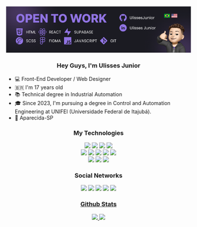 <div align="center">

![Header](./Header_OpenToWork.png)

</div>

<div align="center">
<h3>Hey Guys, I'm Ulisses Junior</h3>
</div>

- 💻 Front-End Developer / Web Designer
- 🇧🇷 I'm 17 years old
- 📚 Technical degree in Industrial Automation 
- 🎓 Since 2023, I'm pursuing a degree in Control and Automation Engineering at UNIFEI (Universidade Federal de Itajubá).
- 📍 Aparecida-SP

<div align="center">
<h3>My Technologies</h3>
</div>

<div align="center">
  <a target="_blank"><img src="https://img.shields.io/badge/-HTML5-rgba(21, 23, 24, 1)?style=for-the-badge&logo=html5&logoColor=rgba(145, 116, 228, 1)" target="_blank"></a>
  <a target="_blank"><img src="https://img.shields.io/badge/-CSS3-rgba(21, 23, 24, 1)?style=for-the-badge&logo=css3&logoColor=rgba(145, 116, 228, 1)" target="_blank"></a>
  <a target="_blank"><img src="https://img.shields.io/badge/-SASS-rgba(21, 23, 24, 1)?style=for-the-badge&logo=sass&logoColor=rgba(145, 116, 228, 1)" target="_blank"></a>
   <a target="_blank"><img src="https://img.shields.io/badge/-STYLED COMPONENTS-rgba(21, 23, 24, 1)?style=for-the-badge&logo=styledcomponents&logoColor=rgba(145, 116, 228, 1)" target="_blank"></a>
   <div>
     <div align="center">
         <a target="_blank"><img src="https://img.shields.io/badge/-C++-rgba(21, 23, 24, 1)?style=for-the-badge&logo=cplusplus&logoColor=rgba(145, 116, 228, 1)" target="_blank">
             <a target="_blank"><img src="https://img.shields.io/badge/-PYTHON-rgba(21, 23, 24, 1)?style=for-the-badge&logo=python&logoColor=rgba(145, 116, 228, 1)" target="_blank">
  <a target="_blank"><img src="https://img.shields.io/badge/-JAVASCRIPT-rgba(21, 23, 24, 1)?style=for-the-badge&logo=javascript&logoColor=rgba(145, 116, 228, 1)" target="_blank">
  <a target="_blank"><img src="https://img.shields.io/badge/-REACT-rgba(21, 23, 24, 1)?style=for-the-badge&logo=react&logoColor=rgba(145, 116, 228, 1)" target="_blank">
      <a target="_blank"><img src="https://img.shields.io/badge/-NEXT-rgba(21, 23, 24, 1)?style=for-the-badge&logo=react&logoColor=rgba(145, 116, 228, 1)" target="_blank">
</a>
  <div>
      <a href="https://www.figma.com/@jr__ulisses" target="_blank"><img src="https://img.shields.io/badge/-Figma-rgba(21, 23, 24, 1)?style=for-the-badge&logo=figma&logoColor=rgba(145, 116, 228, 1)" target="_blank"></a> 
        <a target="_blank"><img src="https://img.shields.io/badge/-Supabase-rgba(21, 23, 24, 1)?style=for-the-badge&logo=supabase&logoColor=rgba(145, 116, 228, 1)" target="_blank"></a> 
       <a target="_blank"><img src="https://img.shields.io/badge/-Git-rgba(21, 23, 24, 1)?style=for-the-badge&logo=git&logoColor=rgba(145, 116, 228, 1)" target="_blank"></a> 
     </a> 
  </div>
</div>

<div align="center">
<h3>Social Networks</h3>
</div>

<div align="center"> 
<a href="https://medium.com/@codebypixel" target="_blank"><img src="https://img.shields.io/badge/-Medium-rgba(21, 23, 24, 1)?style=for-the-badge&logo=medium&logoColor=rgba(145, 116, 228, 1)" target="_blank"></a>
<a href="https://www.instagram.com/codebypixel" target="_blank"><img src="https://img.shields.io/badge/-Instagram Comercial-rgba(21, 23, 24, 1)?style=for-the-badge&logo=instagram&logoColor=rgba(145, 116, 228, 1)" target="_blank"></a>
<a href="mailto:codebypixel@gmail.com" target="_blank"><img src="https://img.shields.io/badge/-Gmail-rgba(21, 23, 24, 1)?style=for-the-badge&logo=gmail&logoColor=rgba(145, 116, 228, 1)" target="_blank"></a>
<a href="https://www.linkedin.com/in/ulisses-junior/" target="_blank"><img src="https://img.shields.io/badge/-Linkedin-rgba(21, 23, 24, 1)?style=for-the-badge&logo=linkedin&logoColor=rgba(145, 116, 228, 1)" target="_blank"></a>
   <a href="https://www.behance.net/codebypixel" target="_blank"><img src="https://img.shields.io/badge/-Behance-rgba(21, 23, 24, 1)?style=for-the-badge&logo=behance&logoColor=rgba(145, 116, 228, 1)" target="_blank">
</div>

<div align="center">
<h3>Github Stats</h3>
</div>

<div align="center"> 
<img height="220em" src="https://github-readme-stats.vercel.app/api?username=UlissesJunior&show_icons=true&t&theme=aura"/>
<img height="220em" src="https://github-readme-stats.vercel.app/api/top-langs/?username=UlissesJunior&langs_count=5)](https://github.com/anuraghazra/github-readme-statsCompact&theme=aura"/>
</div>
